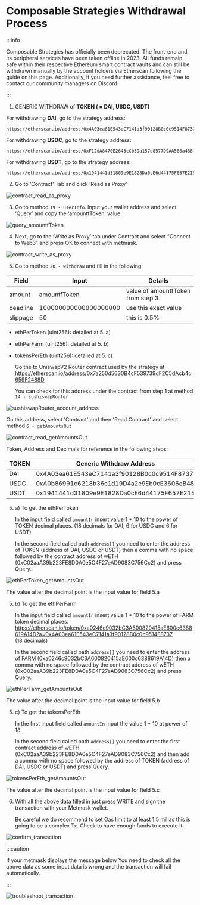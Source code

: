 # Composable Strategies Withdrawal Process

:::info

Composable Strategies has officially been deprecated. 
The front-end and its peripheral services have been taken offline in 2023. 
All funds remain safe within their respective Ethereum smart contract vaults 
and can still be withdrawn manually by the account holders via Etherscan following the guide on this page. 
Additionally, if you need further assistance, feel free to contact our community managers on Discord.

:::

1. GENERIC WITHDRAW of **TOKEN  ( = DAI, USDC, USDT)**

For withdrawing **DAI**, go to the strategy address:
```
https://etherscan.io/address/0x4A03ea61E543eC7141a3f90128B0c0c9514F8737
```

For withdrawing **USDC**, go to the strategy address: 
```
https://etherscan.io/address/0xF12dA8470E2643cCb39a157e8577D9AA586a488f
```

For withdrawing **USDT**, go to the strategy address:  
```
https://etherscan.io/address/0x1941441d31809e9E1828Da0cE6d44175F657E215
```

2. Go to ‘Contract’ Tab and click ‘Read as Proxy’ 

![contract_read_as_proxy](./images-composable-strategies-withdrawal-guide/contract-read-as-proxy.png)

3. Go to method `19 - userInfo`. Input your wallet address and select ‘Query’ and copy the ‘amountfToken’ value.

![query_amountfToken](./images-composable-strategies-withdrawal-guide/query-amountfToken.png)

4. Next, go to the ‘Write as Proxy’ tab under Contract and select “Connect to Web3” and press OK to connect with metmask.

![contract_write_as_proxy](./images-composable-strategies-withdrawal-guide/contract-write-as-proxy.png)

5. Go to method `20 - withdraw` and fill in the following:

| Field    | Input                 | Details                           |
|----------|-----------------------|-----------------------------------|
| amount   | amountfToken          | value of amountfToken from step 3 |
| deadline | 100000000000000000000 | use this exact value              |
| slippage | 50                    | this is 0.5%                      |

- ethPerToken (uint256): detailed at 5. a)
- ethPerFarm (uint256): detailed at 5. b)
- tokensPerEth (uint256): detailed at 5. c)

  Go the to UniswapV2 Router contract used by the strategy at
  https://etherscan.io/address/0x7a250d5630B4cF539739dF2C5dAcb4c659F2488D 
  
   You can check for this address under the contract from step 1 at method `14 - sushiswapRouter`

![sushiswapRouter_account_address](./images-composable-strategies-withdrawal-guide/sushiswapRouter-account-address.png)

On this address, select 'Contract' and then 'Read Contract' and select method `6 - getAmountsOut`

![contract_read_getAmountsOut](./images-composable-strategies-withdrawal-guide/contract-read-getAmountsOut.png)

Token, Address and Decimals for reference in the following steps:

| TOKEN | Generic Withdraw Address                   | Decimals |
|-------|--------------------------------------------|----------|
| DAI   | 0x4A03ea61E543eC7141a3f90128B0c0c9514F8737 | 18       |
| USDC  | 0xA0b86991c6218b36c1d19D4a2e9Eb0cE3606eB48 | 6        |
| USDT  | 0x1941441d31809e9E1828Da0cE6d44175F657E215 | 6        |

5. a) To get the ethPerToken

   In the input field called `amountIn` insert value 1 * 10 to the power of TOKEN decimal places.
   (18 decimals for DAI, 6 for USDC and 6 for USDT)

   In the second field called path `address[]` you need to enter the address of TOKEN
   (address of DAI, USDC or USDT) then a comma with no space followed by the contract address of wETH
   (0xC02aaA39b223FE8D0A0e5C4F27eAD9083C756Cc2) and press Query.

![ethPerToken_getAmountsOut](./images-composable-strategies-withdrawal-guide/ethPerToken-getAmountsOut.png)

The value after the decimal point is the input value for field 5.a


5. b) To get the ethPerFarm

   In the input field called `amountIn` insert value 1 * 10 to the power of FARM token decimal places.
   https://etherscan.io/token/0xa0246c9032bC3A600820415aE600c6388619A14D?a=0x4A03ea61E543eC7141a3f90128B0c0c9514F8737  
   (18 decimals)

   In the second field called path `address[]` you need to enter the address of FARM 
   (0xa0246c9032bC3A600820415aE600c6388619A14D) then a comma with no space followed by the contract address of wETH 
   (0xC02aaA39b223FE8D0A0e5C4F27eAD9083C756Cc2) and press Query.

![ethPerFarm_getAmountsOut](./images-composable-strategies-withdrawal-guide/ethPerFarm-getAmountsOut.png)

The value after the decimal point is the input value for field 5.b

5. c) To get the tokensPerEth

   In the first input field called `amountIn` input the value 1 * 10 at power of 18. 


   In the second field called path `address[]` you need to enter the first contract address of wETH 
   (0xC02aaA39b223FE8D0A0e5C4F27eAD9083C756Cc2) and then add a comma with no space followed by the address of TOKEN 
   (address of DAI, USDC or USDT) and press Query.

![tokensPerEth_getAmountsOut](./images-composable-strategies-withdrawal-guide/tokensPerEth-getAmountsOut.png)

The value after the decimal point is the input value for field 5.c

6. With all the above data filled in just press WRITE and sign the transaction with your Metmask wallet.  

   Be careful we do recommend to set Gas limit to at least 1.5 mil as this is going to be a complex Tx.
   Check to have enough funds to execute it.

![confirm_transaction](./images-composable-strategies-withdrawal-guide/confirm-transaction.png)

:::caution

If your metmask displays the message below
You need to check all the above data as some input data is wrong and the transaction will fail automatically. 

:::

![troubleshoot_transaction](./images-composable-strategies-withdrawal-guide/troubleshoot-transaction.png)
